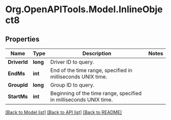 # Org.OpenAPITools.Model.InlineObject8
## Properties

Name | Type | Description | Notes
------------ | ------------- | ------------- | -------------
**DriverId** | **long** | Driver ID to query. | 
**EndMs** | **int** | End of the time range, specified in milliseconds UNIX time. | 
**GroupId** | **long** | Group ID to query. | 
**StartMs** | **int** | Beginning of the time range, specified in milliseconds UNIX time. | 

[[Back to Model list]](../README.md#documentation-for-models) [[Back to API list]](../README.md#documentation-for-api-endpoints) [[Back to README]](../README.md)

